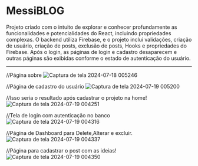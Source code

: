 # MessiBLOG

Projeto criado com o intuito de explorar e conhecer profundamente as funcionalidades e potencialidades do React, incluindo propriedades complexas. O backend utiliza Firebase, e o projeto inclui validações, criação de usuário, criação de posts, exclusão de posts, Hooks e propriedades do Firebase. Após o login, as páginas de login e cadastro desaparecem e outras páginas são exibidas conforme o estado de autenticação do usuário.

-----

//Página sobre
![Captura de tela 2024-07-18 005246](https://github.com/user-attachments/assets/3d8da94c-0968-4d61-8cd4-f6bcfbe7f120)

//Página de cadastro do usuário
![Captura de tela 2024-07-19 005200](https://github.com/user-attachments/assets/91357876-1568-4d1e-9057-309ccd9e223e)

//Isso seria o resultado após cadastrar o projeto na home!
![Captura de tela 2024-07-19 004251](https://github.com/user-attachments/assets/0e1e1674-325c-47c6-9d46-aff7053161da)

//Tela de login com autenticação no banco
![Captura de tela 2024-07-19 004316](https://github.com/user-attachments/assets/ca0c8618-3c0a-4908-ab6b-be88fdda3961)

//Página de Dashboard para Delete,Alterar e excluir.
![Captura de tela 2024-07-19 004337](https://github.com/user-attachments/assets/324e0910-a073-4182-8850-cd91a4079ad0)

//Página para cadastrar o post com as ideias!
![Captura de tela 2024-07-19 004350](https://github.com/user-attachments/assets/d2d40760-7584-4de3-ada2-5692c6fb915c)
